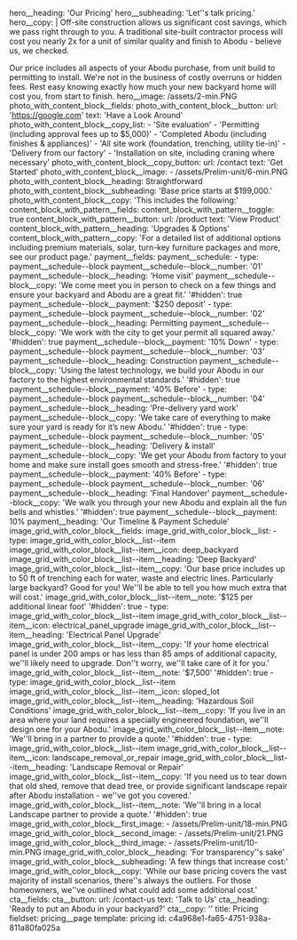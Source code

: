 hero__heading: 'Our Pricing'
hero__subheading: 'Let''s talk pricing.'
hero__copy: |
  Off-site construction allows us significant cost savings, which we pass right through to you. A traditional site-built contractor process will cost you nearly 2x for a unit of similar quality and finish to Abodu - believe us, we checked.
  
  Our price includes all aspects of your Abodu purchase, from unit build to permitting to install. We're not in the business of costly overruns or hidden fees. Rest easy knowing exactly how much your new backyard home will cost you, from start to finish.
hero__image: /assets/2-min.PNG
photo_with_content_block__fields:
  photo_with_content_block__button:
    url: 'https://google.com'
    text: 'Have a Look Around'
  photo_with_content_block__copy_list:
    - 'Site evaluation'
    - 'Permitting (including approval fees up to $5,000)'
    - 'Completed Abodu (including finishes & appliances)'
    - 'All site work (foundation, trenching, utility tie-in)'
    - 'Delivery from our factory'
    - 'Installation on site, including craning where necessary'
  photo_with_content_block__copy_button:
    url: /contact
    text: 'Get Started'
  photo_with_content_block__image:
    - /assets/Prelim-unit/6-min.PNG
  photo_with_content_block__heading: Straightforward
  photo_with_content_block__subheading: 'Base price starts at $199,000.'
  photo_with_content_block__copy: 'This includes the following:'
content_block_with_pattern__fields:
  content_block_with_pattern__toggle: true
  content_block_with_pattern__button:
    url: /product
    text: 'View Product'
  content_block_with_pattern__heading: 'Upgrades & Options'
  content_block_with_pattern__copy: 'For a detailed list of additional options including premium materials, solar, turn-key furniture packages and more, see our product page.'
payment__fields:
  payment__schedule:
    -
      type: payment__schedule--block
      payment__schedule--block__number: '01'
      payment__schedule--block__heading: 'Home visit'
      payment__schedule--block__copy: 'We come meet you in person to check on a few things and ensure your backyard and Abodu are a great fit.'
      '#hidden': true
      payment__schedule--block__payment: '$250 deposit'
    -
      type: payment__schedule--block
      payment__schedule--block__number: '02'
      payment__schedule--block__heading: Permitting
      payment__schedule--block__copy: 'We work with the city to get your permit all squared away.'
      '#hidden': true
      payment__schedule--block__payment: '10% Down'
    -
      type: payment__schedule--block
      payment__schedule--block__number: '03'
      payment__schedule--block__heading: Construction
      payment__schedule--block__copy: 'Using the latest technology, we build your Abodu in our factory to the highest environmental standards.'
      '#hidden': true
      payment__schedule--block__payment: '40% Before'
    -
      type: payment__schedule--block
      payment__schedule--block__number: '04'
      payment__schedule--block__heading: 'Pre-delivery yard work'
      payment__schedule--block__copy: 'We take care of everything to make sure your yard is ready for it’s new Abodu.'
      '#hidden': true
    -
      type: payment__schedule--block
      payment__schedule--block__number: '05'
      payment__schedule--block__heading: 'Delivery & install'
      payment__schedule--block__copy: 'We get your Abodu from factory to your home and make sure install goes smooth and stress-free.'
      '#hidden': true
      payment__schedule--block__payment: '40% Before'
    -
      type: payment__schedule--block
      payment__schedule--block__number: '06'
      payment__schedule--block__heading: 'Final Handover'
      payment__schedule--block__copy: 'We walk you through your new Abodu and explain all the fun bells and whistles.'
      '#hidden': true
      payment__schedule--block__payment: 10%
  payment__heading: 'Our Timeline & Payment Schedule'
image_grid_with_color_block__fields:
  image_grid_with_color_block__list:
    -
      type: image_grid_with_color_block__list--item
      image_grid_with_color_block__list--item__icon: deep_backyard
      image_grid_with_color_block__list--item__heading: 'Deep Backyard'
      image_grid_with_color_block__list--item__copy: 'Our base price includes up to 50 ft of trenching each for water, waste and electric lines. Particularly large backyard? Good for you! We''ll be able to tell you how much extra that will cost.'
      image_grid_with_color_block__list--item__note: '$125 per additional linear foot'
      '#hidden': true
    -
      type: image_grid_with_color_block__list--item
      image_grid_with_color_block__list--item__icon: electrical_panel_upgrade
      image_grid_with_color_block__list--item__heading: 'Electrical Panel Upgrade'
      image_grid_with_color_block__list--item__copy: 'If your home electrical panel is under 200 amps or has less than 85 amps of additional capacity, we''ll likely need to upgrade. Don''t worry, we''ll take care of it for you.'
      image_grid_with_color_block__list--item__note: '$7,500'
      '#hidden': true
    -
      type: image_grid_with_color_block__list--item
      image_grid_with_color_block__list--item__icon: sloped_lot
      image_grid_with_color_block__list--item__heading: 'Hazardous Soil Conditions'
      image_grid_with_color_block__list--item__copy: 'If you live in an area where your land requires a specially engineered foundation, we''ll design one for your Abodu.'
      image_grid_with_color_block__list--item__note: 'We''ll bring in a partner to provide a quote.'
      '#hidden': true
    -
      type: image_grid_with_color_block__list--item
      image_grid_with_color_block__list--item__icon: landscape_removal_or_repair
      image_grid_with_color_block__list--item__heading: 'Landscape Removal or Repair'
      image_grid_with_color_block__list--item__copy: 'If you need us to tear down that old shed, remove that dead tree, or provide significant landscape repair after Abodu installation - we''ve got you covered.'
      image_grid_with_color_block__list--item__note: 'We''ll bring in a local Landscape partner to provide a quote.'
      '#hidden': true
  image_grid_with_color_block__first_image:
    - /assets/Prelim-unit/18-min.PNG
  image_grid_with_color_block__second_image:
    - /assets/Prelim-unit/21.PNG
  image_grid_with_color_block__third_image:
    - /assets/Prelim-unit/10-min.PNG
  image_grid_with_color_block__heading: 'For transparency''s sake'
  image_grid_with_color_block__subheading: 'A few things that increase cost:'
  image_grid_with_color_block__copy: 'While our base pricing covers the vast majority of install scenarios, there''s always the outliers. For those homeowners, we''ve outlined what could add some additional cost.'
cta__fields:
  cta__button:
    url: /contact-us
    text: 'Talk to Us'
  cta__heading: 'Ready to put an Abodu in your backyard?'
  cta__copy: ''
title: Pricing
fieldset: pricing__page
template: pricing
id: c4a968e1-fa65-4751-938a-811a80fa025a
